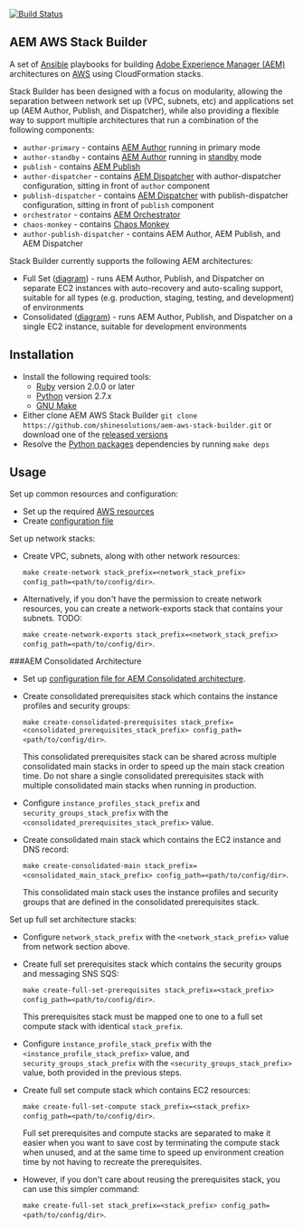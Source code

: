 [![Build Status](https://img.shields.io/travis/shinesolutions/aem-aws-stack-builder.svg)](http://travis-ci.org/shinesolutions/aem-aws-stack-builder)

AEM AWS Stack Builder
---------------------

A set of [Ansible](https://www.ansible.com/) playbooks for building [Adobe Experience Manager (AEM)](http://www.adobe.com/au/marketing-cloud/enterprise-content-management.html) architectures on [AWS](https://aws.amazon.com/) using CloudFormation stacks.

Stack Builder has been designed with a focus on modularity, allowing the separation between network set up (VPC, subnets, etc) and applications set up (AEM Author, Publish, and Dispatcher), while also providing a flexible way to support multiple architectures that run a combination of the following components:

* `author-primary` - contains [AEM Author](https://helpx.adobe.com/experience-manager/6-3/sites/authoring/using/author.html) running in primary mode
* `author-standby` - contains [AEM Author](https://helpx.adobe.com/experience-manager/6-3/sites/authoring/using/author.html) running in [standby](https://helpx.adobe.com/experience-manager/6-3/sites/deploying/using/tarmk-cold-standby.html) mode
* `publish` - contains [AEM Publish](https://helpx.adobe.com/experience-manager/6-3/sites/authoring/using/author.html)
* `author-dispatcher` - contains [AEM Dispatcher](https://helpx.adobe.com/experience-manager/dispatcher/using/dispatcher.html) with author-dispatcher configuration, sitting in front of `author` component
* `publish-dispatcher` - contains [AEM Dispatcher](https://helpx.adobe.com/experience-manager/dispatcher/using/dispatcher.html) with publish-dispatcher configuration, sitting in front of `publish` component
* `orchestrator` - contains [AEM Orchestrator](https://github.com/shinesolutions/aem-orchestrator)
* `chaos-monkey` - contains [Chaos Monkey](https://netflix.github.io/chaosmonkey/)
* `author-publish-dispatcher` - contains AEM Author, AEM Publish, and AEM Dispatcher

Stack Builder currently supports the following AEM architectures:
* Full Set ([diagram](https://github.com/shinesolutions/aem-aws-stack-builder/blob/master/docs/architecture-full-set.png)) - runs AEM Author, Publish, and Dispatcher on separate EC2 instances with auto-recovery and auto-scaling support, suitable for all types (e.g. production, staging, testing, and development) of environments
* Consolidated ([diagram](https://github.com/shinesolutions/aem-aws-stack-builder/blob/master/docs/architecture-consolidated.png)) - runs AEM Author, Publish, and Dispatcher on a single EC2 instance, suitable for development environments

Installation
------------

- Install the following required tools:
  * [Ruby](https://www.ruby-lang.org/en/) version 2.0.0 or later
  * [Python](https://www.python.org/downloads/) version 2.7.x
  * [GNU Make](https://www.gnu.org/software/make/)
- Either clone AEM AWS Stack Builder `git clone https://github.com/shinesolutions/aem-aws-stack-builder.git` or download one of the [released versions](https://github.com/shinesolutions/aem-aws-stack-builder/releases)
- Resolve the [Python packages](https://pip.readthedocs.io/en/1.1/requirements.html) dependencies by running `make deps`

Usage
-----

Set up common resources and configuration:
- Set up the required [AWS resources](https://github.com/shinesolutions/aem-aws-stack-builder/blob/master/docs/aws-resources.md)
- Create [configuration file](https://github.com/shinesolutions/aem-aws-stack-builder/blob/master/docs/configuration.md)

Set up network stacks:
- Create VPC, subnets, along with other network resources:

    `make create-network stack_prefix=<network_stack_prefix> config_path=<path/to/config/dir>`.

- Alternatively, if you don't have the permission to create network resources, you can create a network-exports stack that contains your subnets. TODO:

    `make create-network-exports stack_prefix=<network_stack_prefix> config_path=<path/to/config/dir>`.

###AEM Consolidated Architecture

- Set up [configuration file for AEM Consolidated architecture]().
- Create consolidated prerequisites stack which contains the instance profiles and security groups:

    `make create-consolidated-prerequisites stack_prefix=<consolidated_prerequisites_stack_prefix> config_path=<path/to/config/dir>`.

  This consolidated prerequisites stack can be shared across multiple consolidated main stacks in order to speed up the main stack creation time. Do not share a single consolidated prerequisites stack with multiple consolidated main stacks when running in production.
- Configure `instance_profiles_stack_prefix` and `security_groups_stack_prefix` with the `<consolidated_prerequisites_stack_prefix>` value.
- Create consolidated main stack which contains the EC2 instance and DNS record:

    `make create-consolidated-main stack_prefix=<consolidated_main_stack_prefix> config_path=<path/to/config/dir>`.

  This consolidated main stack uses the instance profiles and security groups that are defined in the consolidated prerequisites stack.






Set up full set architecture stacks:
- Configure `network_stack_prefix` with the `<network_stack_prefix>` value from network section above.
- Create full set prerequisites stack which contains the security groups and messaging SNS SQS:

    `make create-full-set-prerequisites stack_prefix=<stack_prefix> config_path=<path/to/config/dir>`.

  This prerequisites stack must be mapped one to one to a full set compute stack with identical `stack_prefix`.
- Configure `instance_profile_stack_prefix` with the `<instance_profile_stack_prefix>` value, and `security_groups_stack_prefix` with the `<security_groups_stack_prefix>` value, both provided in the previous steps.
- Create full set compute stack which contains EC2 resources:

    `make create-full-set-compute stack_prefix=<stack_prefix> config_path=<path/to/config/dir>`.

  Full set prerequisites and compute stacks are separated to make it easier when you want to save cost by terminating the compute stack when unused, and at the same time to speed up environment creation time by not having to recreate the prerequisites.
- However, if you don't care about reusing the prerequisites stack, you can use this simpler command:

    `make create-full-set stack_prefix=<stack_prefix> config_path=<path/to/config/dir>`.

